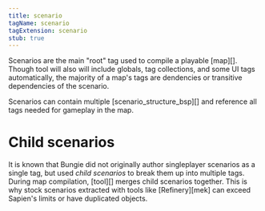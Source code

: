 ```yaml
---
title: scenario
tagName: scenario
tagExtension: scenario
stub: true
---
```


Scenarios are the main "root" tag used to compile a playable [map][]. Though tool will also will include globals, tag collections, and some UI tags automatically, the majority of a map's tags are dendencies or transitive dependencies of the scenario.

Scenarios can contain multiple [scenario_structure_bsp][] and reference all tags needed for gameplay in the map.

# Child scenarios
It is known that Bungie did not originally author singleplayer scenarios as a single tag, but used _child scenarios_ to break them up into multiple tags. During map compilation, [tool][] merges child scenarios together. This is why stock scenarios extracted with tools like [Refinery][mek] can exceed Sapien's limits or have duplicated objects.
